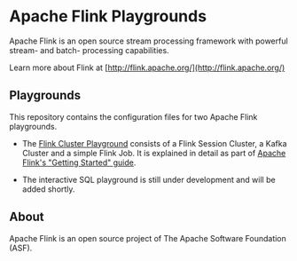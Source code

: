 # Apache Flink Playgrounds

Apache Flink is an open source stream processing framework with powerful stream- and batch-
processing capabilities.

Learn more about Flink at [http://flink.apache.org/](http://flink.apache.org/)

## Playgrounds

This repository contains the configuration files for two Apache Flink playgrounds.

* The [Flink Cluster Playground](../master/flink-cluster-playground) consists of a Flink Session Cluster, a Kafka Cluster and a simple 
Flink Job. It is explained in detail as part of 
[Apache Flink's "Getting Started" guide](https://ci.apache.org/projects/flink/flink-docs-stable/getting-started/docker-playgrounds/flink-cluster-playground.html). 

* The interactive SQL playground is still under development and will be added shortly.

## About

Apache Flink is an open source project of The Apache Software Foundation (ASF).